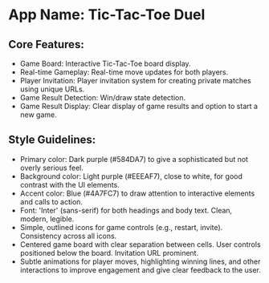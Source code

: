 # **App Name**: Tic-Tac-Toe Duel

## Core Features:

- Game Board: Interactive Tic-Tac-Toe board display.
- Real-time Gameplay: Real-time move updates for both players.
- Player Invitation: Player invitation system for creating private matches using unique URLs.
- Game Result Detection: Win/draw state detection.
- Game Result Display: Clear display of game results and option to start a new game.

## Style Guidelines:

- Primary color: Dark purple (#584DA7) to give a sophisticated but not overly serious feel.
- Background color: Light purple (#EEEAF7), close to white, for good contrast with the UI elements.
- Accent color: Blue (#4A7FC7) to draw attention to interactive elements and calls to action.
- Font: 'Inter' (sans-serif) for both headings and body text. Clean, modern, legible.
- Simple, outlined icons for game controls (e.g., restart, invite). Consistency across all icons.
- Centered game board with clear separation between cells. User controls positioned below the board. Invitation URL prominent.
- Subtle animations for player moves, highlighting winning lines, and other interactions to improve engagement and give clear feedback to the user.